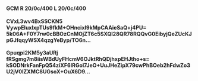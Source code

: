 #### GCM R 20/0c/400 L 20/0c/400
**CVxL3wv4BxSSCKN5**<br/>**VywpEluxlxpTUs9fkM+OHncixl9kMpCAAieSaQ+j4PU=**<br/>**5k06A+F0Y7rw0cBBOzCnMOjZT6c5SXQl28QR78RQQvG0EibyjQeZUcKJpGJfqqyWSX4qzgYeByp/TO6n...**<br/><br/>
**Gpuqpi2KM5y3aURj**<br/>**fRSgmg7m8iisWBdUyFHcmV6OJktRhQDjhxpEHJtho+s=**<br/>**kSODNrkFanFpQ54ziXF6IRGol7JeO+UuJHeZipX79cwPhBOeb2hFdwZo3U2jV0IZXMC8UGsoX+OuX6D9...**
